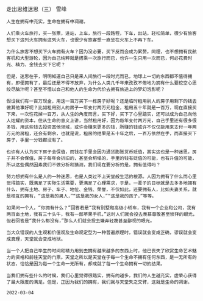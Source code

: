 走出思维迷思（三）
雪峰

    人生在拥有中充实，生命在拥有中凋谢。

    人们乘火车旅行，买一张票，进站，上车，旅行一段路程，下车，出站，轻松简单，很少有旅客想买下这列火车拥有这列火车，也很少有旅客想一直坐在火车上不再下车。

    为什么旅客不想买下火车拥有火车？因为没必要，买下反而会成为累赘。同理，也不想拥有民航客机和大型游轮，因为自己纯粹就是搭乘一次旅行而已，也许一生只用一次而已，何必花费时光、精力、金钱去买下它呢？

    但是，迷思在于，明明知道自己只是来人间旅行一段时光而已，地球上一切的东西都不值得拥有，即便拥有了，最后还是不得不放弃，为什么人类几千年来孜孜不倦地为拥有什么要挖空心思绞尽脑汁呢？甚至不惜以自己和他人的生命为代价去拥有旅途上的梦幻泡影呢？

    假设我们有一百万现金，用这一百万买下一栋房子好呢？还是临时租用别人的房子用剩下的钱去做其他事好呢？比如租用别人的房子一年支付两万元租金，租用五十年就是一百万，现在直接买下来，一次性花掉一百万，从人生的角度而言，买下好，买下了心里踏实，还可以成为自己向他人炫耀的资本，但从生命的意义上讲，当然租用好，因为每年支付两万元，自己手里还有很多很多钱，用这些钱去投资其他领域，或许会赚来更多的钱，所赚的钱或许不仅仅能用来支付一年两万元的房租，还会有剩余，也就是说，租房的结果是五十年之后，一百万依然在手，而直接买下房子，手里一分钱都没有了。

    也许有人认为买下房子会保值，而钱在手里会因为通货膨胀货币贬值，其实这也是一种迷思，房子并不会保值，房子每年会折旧的，甚至会坍塌的，手里的钱有贬值的可能，也有升值的可能，所以这些偶然因素我们不做分析和猜测，我们现在要分析的是，拥有值得吗？

    努力想拥有什么是人的一种迷思，也是人类过不上天堂般生活的根源。人因为拥有了什么而心里觉得踏实，既满足了实际生活需要，更满足了心理需求，于是，一辈子的目标就是去多多地拥有什么，拥有土地、房子、车子、地位、金钱、荣誉，不仅如此，还要拥有人，比如夫妻关系，就是相互的拥有，“这是我的男人，”“这是我的女人，”“这是我的孩子，”等等。

    如果问一个人，“你拥有什么？”回答若是“我有别墅和高级小轿车，我有一个企业和公司，我有两百亩土地，我有三十头牛，我有一部苹果手机，”这时人们就会投去羡慕尊敬甚至崇拜的眼光，但若回答是“我什么都没有，”那么人们就会投去嫌弃轻蔑甚至鄙视的眼光。

    当大众错误的人生观和价值观及生命观定型为一种普遍原理时，错误就会变成正确，谬误就会变成真理，天堂就会变成地狱。

    当一个人把自己毕生的时间和精力用到去拥有越来越多的东西上时，他已丧失了欣赏生命艺术魅力的资格和前往天堂的门票。天堂之所以是天堂在于每一个生命不拥有任何东西，是一无所有的状态，恰恰是因为每一个生命一无所有，却成就了每一个生命拥有一切的结果。

    当我们拥有些什么的时候，我们心里觉得很踏实，拥有的越多，我们的人生越充实，虚荣心获得了最大限度的满足。但是，正因为我们的拥有，我们就与天堂失之交臂，这就是生命的凋谢。

    2022-03-04



